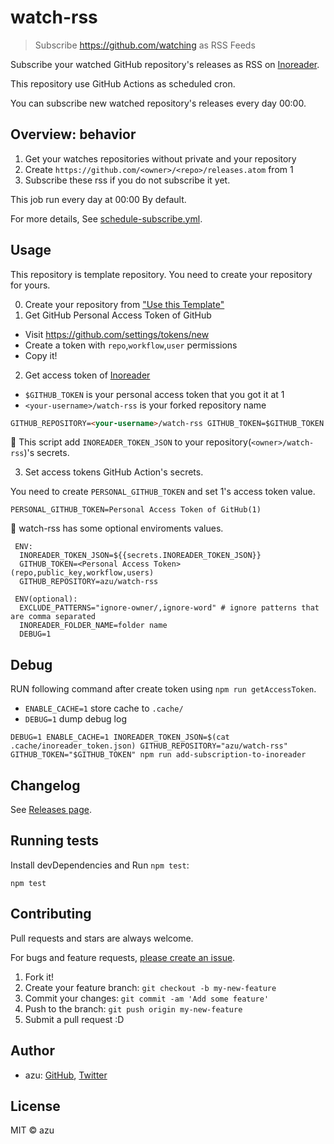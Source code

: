 # watch-rss

> Subscribe https://github.com/watching as RSS Feeds

Subscribe your watched GitHub repository's releases as RSS on [Inoreader](https://inoreader.com).

This repository use GitHub Actions as scheduled cron.

You can subscribe new watched repository's releases every day 00:00.

## Overview: behavior

1. Get your watches repositories without private and your repository
2. Create `https://github.com/<owner>/<repo>/releases.atom` from 1
3. Subscribe these rss if you do not subscribe it yet.

This job run every day at 00:00 By default.

For more details, See [schedule-subscribe.yml](.github/workflows/scheduled-subscribe.yml).

## Usage

This repository is template repository. You need to create your repository for yours.

0. Create your repository from ["Use this Template"](https://github.com/azu/watch-rss/generate)
1. Get GitHub Personal Access Token of GitHub

- Visit <https://github.com/settings/tokens/new>
- Create a token with `repo`,`workflow`,`user` permissions
- Copy it!

2. Get access token of [Inoreader](https://inoreader.com)

- `$GITHUB_TOKEN` is your personal access token that you got it at 1
- `<your-username>/watch-rss` is your forked repository name

```markdown
GITHUB_REPOSITORY=<your-username>/watch-rss GITHUB_TOKEN=$GITHUB_TOKEN npm start
```

:memo: This script add `INOREADER_TOKEN_JSON` to your repository(`<owner>/watch-rss`)'s secrets.

3. Set access tokens GitHub Action's secrets.

You need to create `PERSONAL_GITHUB_TOKEN` and set 1's access token value.

```
PERSONAL_GITHUB_TOKEN=Personal Access Token of GitHub(1)
```

:memo: watch-rss has some optional enviroments values.

```
 ENV:
  INOREADER_TOKEN_JSON=${{secrets.INOREADER_TOKEN_JSON}}
  GITHUB_TOKEN=<Personal Access Token> (repo,public_key,workflow,users)
  GITHUB_REPOSITORY=azu/watch-rss

 ENV(optional):
  EXCLUDE_PATTERNS="ignore-owner/,ignore-word" # ignore patterns that are comma separated
  INOREADER_FOLDER_NAME=folder name
  DEBUG=1
```

## Debug

RUN following command after create token using `npm run getAccessToken`.

- `ENABLE_CACHE=1` store cache to `.cache/`
- `DEBUG=1` dump debug log

```
DEBUG=1 ENABLE_CACHE=1 INOREADER_TOKEN_JSON=$(cat .cache/inoreader_token.json) GITHUB_REPOSITORY="azu/watch-rss" GITHUB_TOKEN="$GITHUB_TOKEN" npm run add-subscription-to-inoreader
```

## Changelog

See [Releases page](https://github.com/azu/watch-rss/releases).

## Running tests

Install devDependencies and Run `npm test`:

    npm test

## Contributing

Pull requests and stars are always welcome.

For bugs and feature requests, [please create an issue](https://github.com/azu/watch-rss/issues).

1. Fork it!
2. Create your feature branch: `git checkout -b my-new-feature`
3. Commit your changes: `git commit -am 'Add some feature'`
4. Push to the branch: `git push origin my-new-feature`
5. Submit a pull request :D

## Author

- azu: [GitHub](https://github.com/azu), [Twitter](https://twitter.com/azu_re)

## License

MIT © azu
